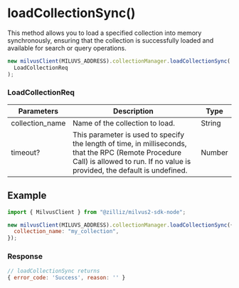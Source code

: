 # loadCollectionSync()

This method allows you to load a specified collection into memory synchronously, ensuring that the collection is successfully loaded and available for search or query operations.

```javascript
new milvusClient(MILUVS_ADDRESS).collectionManager.loadCollectionSync(
  LoadCollectionReq
);
```

### LoadCollectionReq

| Parameters      | Description                                                                            | Type   |
| --------------- | -------------------------------------------------------------------------------------- | ------ |
| collection_name | Name of the collection to load.                                                        | String |
| timeout?        | This parameter is used to specify the length of time, in milliseconds, that the RPC (Remote Procedure Call) is allowed to run. If no value is provided, the default is undefined. | Number |

## Example

```javascript
import { MilvusClient } from "@zilliz/milvus2-sdk-node";

new milvusClient(MILUVS_ADDRESS).collectionManager.loadCollectionSync({
  collection_name: "my_collection",
});
```

### Response

```javascript
// loadCollectionSync returns
{ error_code: 'Success', reason: '' }
```
